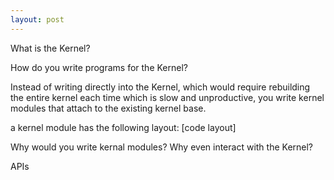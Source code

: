 ```yaml
---
layout: post
---
```


What is the Kernel?

How do you write programs for the Kernel?

Instead of writing directly into the Kernel, which would require rebuilding the entire kernel each time which is slow and unproductive, you write kernel modules that attach to the existing kernel base.

a kernel module has the following layout: [code layout]

Why would you write kernal modules? Why even interact with the Kernel?

APIs
